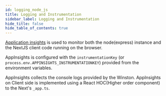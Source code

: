 ```yaml
---
id: logging_node_js
title: Logging and Instrumentation
sidebar_label: Logging and Instrumentation
hide_title: false
hide_table_of_contents: true
---
```


[Application insights](https://docs.microsoft.com/en-us/azure/azure-monitor/app/app-insights-overview)
is used to monitor both the node(express) instance and the NextJS client code
running on the browser. 

AppInsights is configured with the `instrumentationKey`
(or `process.env.APPINSIGHTS_INSTRUMENTATIONKEY`) provided from the environment
variables. 

AppInsights collects the console logs provided by the Winston.
AppInsights on Client side is implemented using a React HOC(Higher order
component) to the Next's `_app.ts`.
 